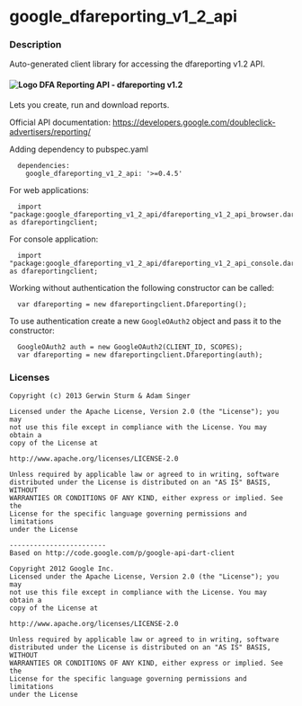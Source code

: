 # google_dfareporting_v1_2_api

### Description

Auto-generated client library for accessing the dfareporting v1.2 API.

#### ![Logo](http://www.google.com/images/icons/product/doubleclick-16.gif) DFA Reporting API - dfareporting v1.2

Lets you create, run and download reports.

Official API documentation: https://developers.google.com/doubleclick-advertisers/reporting/

Adding dependency to pubspec.yaml

```
  dependencies:
    google_dfareporting_v1_2_api: '>=0.4.5'
```

For web applications:

```
  import "package:google_dfareporting_v1_2_api/dfareporting_v1_2_api_browser.dart" as dfareportingclient;
```

For console application:

```
  import "package:google_dfareporting_v1_2_api/dfareporting_v1_2_api_console.dart" as dfareportingclient;
```

Working without authentication the following constructor can be called:

```
  var dfareporting = new dfareportingclient.Dfareporting();
```

To use authentication create a new `GoogleOAuth2` object and pass it to the constructor:


```
  GoogleOAuth2 auth = new GoogleOAuth2(CLIENT_ID, SCOPES);
  var dfareporting = new dfareportingclient.Dfareporting(auth);
```

### Licenses

```
Copyright (c) 2013 Gerwin Sturm & Adam Singer

Licensed under the Apache License, Version 2.0 (the "License"); you may 
not use this file except in compliance with the License. You may obtain a 
copy of the License at

http://www.apache.org/licenses/LICENSE-2.0

Unless required by applicable law or agreed to in writing, software
distributed under the License is distributed on an "AS IS" BASIS, WITHOUT
WARRANTIES OR CONDITIONS OF ANY KIND, either express or implied. See the
License for the specific language governing permissions and limitations 
under the License

------------------------
Based on http://code.google.com/p/google-api-dart-client

Copyright 2012 Google Inc.
Licensed under the Apache License, Version 2.0 (the "License"); you may 
not use this file except in compliance with the License. You may obtain a
copy of the License at

http://www.apache.org/licenses/LICENSE-2.0

Unless required by applicable law or agreed to in writing, software
distributed under the License is distributed on an "AS IS" BASIS, WITHOUT
WARRANTIES OR CONDITIONS OF ANY KIND, either express or implied. See the
License for the specific language governing permissions and limitations 
under the License

```
